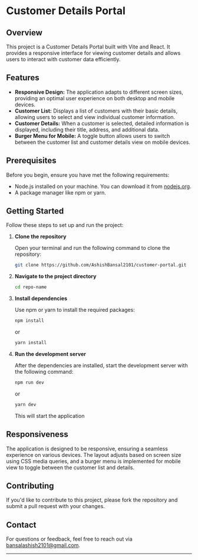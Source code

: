 # Customer Details Portal

## Overview

This project is a Customer Details Portal built with Vite and React. It provides a responsive interface for viewing customer details and allows users to interact with customer data efficiently.

## Features

- **Responsive Design:** The application adapts to different screen sizes, providing an optimal user experience on both desktop and mobile devices.
- **Customer List:** Displays a list of customers with their basic details, allowing users to select and view individual customer information.
- **Customer Details:** When a customer is selected, detailed information is displayed, including their title, address, and additional data.
- **Burger Menu for Mobile:** A toggle button allows users to switch between the customer list and customer details view on mobile devices.

## Prerequisites

Before you begin, ensure you have met the following requirements:

- Node.js installed on your machine. You can download it from [nodejs.org](https://nodejs.org/).
- A package manager like npm or yarn.

## Getting Started

Follow these steps to set up and run the project:

1. **Clone the repository**

   Open your terminal and run the following command to clone the repository:

   ```bash
   git clone https://github.com/AshishBansal2101/customer-portal.git
   ```

2. **Navigate to the project directory**

   ```bash
   cd repo-name
   ```

3. **Install dependencies**

   Use npm or yarn to install the required packages:

   ```bash
   npm install
   ```

   or

   ```bash
   yarn install
   ```

4. **Run the development server**

   After the dependencies are installed, start the development server with the following command:

   ```bash
   npm run dev
   ```

   or

   ```bash
   yarn dev
   ```

   This will start the application

## Responsiveness

The application is designed to be responsive, ensuring a seamless experience on various devices. The layout adjusts based on screen size using CSS media queries, and a burger menu is implemented for mobile view to toggle between the customer list and details.

## Contributing

If you'd like to contribute to this project, please fork the repository and submit a pull request with your changes.

## Contact

For questions or feedback, feel free to reach out via [bansalashish2101@gmail.com](mailto:bansalashish2101@gmail.com).

---
